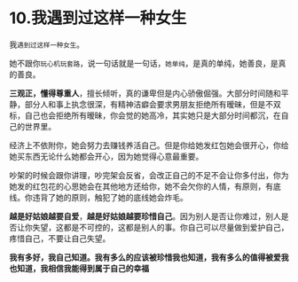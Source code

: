 # 10.我遇到过这样一种女生

我`遇到过这样一种女生`。

她不跟你`玩心机玩套路`，说一句话就是一句话，`她单纯`，是真的单纯，她善良，是真的善良。

**三观正，懂得尊重人**，擅长倾听，真的谦卑但是内心骄傲倔强。大部分时间随和平静，部分人和事上执念很深，有精神洁癖会要求男朋友拒绝所有暧昧，但是不双标，自己也会拒绝所有暧昧，你会觉的她高冷，其实她只是大部分时间都沉，在自己的世界里。

经济上不依附你，她会努力去赚钱养活自己。但是你给她发红包她会很开心，你给她买东西无论什么她都会开心，因为她觉得心意最重要。

吵架的时候会跟你讲理，吵完架会反省，会改正自己的不足不会让你多付出，你为她发的红包花的心思她会在其他地方还给你，她不会欠你的人情，有原则，有底线。你违背了她的原则，触犯了她的底线她会炸毛。

**越是好姑娘越要自爱**，**越是好姑娘越要珍惜自己**。因为别人是否让你难过，别人是否让你失望，这都是不可控的，这都是别人的事。你自己可以尽量做到爱护自己，疼惜自己，不要让自己失望。

**我有多好，我自己知道。我有多么的应该被珍惜我也知道，我有多么的值得被爱我也知道，我相信我能得到属于自己的幸福**

